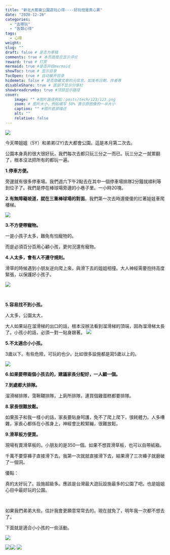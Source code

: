 ```yaml
---
title: "新北大都會公園遊玩心得----好玩但是真心累"
date: "2020-12-26"
categories: 
  - "去哪玩"
  - "各類心得"
tags: 
  - 心得
weight:
slug: ""
draft: false # 是否为草稿
comments: true # 本页面是否显示评论
reward: true # 打赏
mermaid: true #是否开启mermaid
showToc: true # 显示目录
TocOpen: true # 自动展开目录
hidemeta: false # 是否隐藏文章的元信息，如发布日期、作者等
disableShare: true # 底部不显示分享栏
showbreadcrumbs: true #顶部显示路径
cover:
    image: "" #图片路径例如：posts/tech/123/123.png
    zoom: # 图片大小，例如填写 50% 表示原图像的一半大小
    caption: "" #图片底部描述
    alt: ""
    relative: false
---
```


![](images/IMG_9750-768x1024.jpg)

今天帶姐姐（5Y）和弟弟(2Y)去大都會公園，這是本月第二次去。

公園本身真的很大很好玩，我們每次去都只玩三分之一而已。玩三分之一就累翻了，根本沒法把所有的都玩一遍。

**1.停車方便。**

旁邊就有很多停車場。我們週六下午2點去在其中一個停車場排隊2分鐘就順利等到位子了。我們是停在棒球場旁邊的小巷子里。一小時20塊。

**2.有無障礙坡道，就在三重棒球場的對面**。我們第一次去時還傻傻的扛著娃娃車爬樓梯。

![](images/IMG_9720-1024x768.jpg)

**3.不方便帶寵物。**

一是小孩子太多，難免有怕寵物的。

而是必須百分百用心顧小孩，更何況還有寵物。

**4.人太多，會有人不遵守規則。**

滑草的時候遇到小朋友逆向爬上來，與滑下去的姐姐相撞。大人神經需要抱持高度緊張，以保護好小孩子。

![](images/IMG_9722-1024x768.jpg)

 

**5.容易找不到小孩。**

人太多，公園太大，

大人如果站在溜滑梯的出口的話，根本沒辦法看到溜滑梯的頂端，因為溜滑梯太長了。小孩小的話，必須一對一貼身跟著。 ![](images/IMG_9763-1024x768.jpg)

**5.不太適合小小孩。**

3歲以下。有些危險，可玩的也少。比如很多設施都是寫5歲以上的。

![](images/IMG_9738-768x1024.jpg)

**6.如果要帶兩個小孩去的，建議家長分配好，一人顧一個。**

**7.到處都大排隊。**

溜滑梯排隊，蕩鞦韆排隊，上廁所排隊，連買個雞蛋糕都要排隊。

**8.家長很難放鬆。**

如果孩子和我一樣小的話，家長要貼身呵護，免不了爬上爬下，很耗體力。人多嘈雜，家長心都係在小孩身上，神經會比較緊繃，很難放鬆。

**9.滑草板方便買。**

現場有賣滑草板的。小朋友的是350一個。如果不想買滑草板，也可以自帶紙箱。

千萬不要穿褲子直接滑下去。我第一次就就直接滑下去，結果滑了三次褲子就磨破了一個洞。

優點：

真的太好玩了。設施超級多。應該是台灣最大遊玩設施最多的公園了吧。也是姐姐心目中最好玩的公園。

 

如果我們弟弟大些。估計我會更願意常常去的。現在就免了，明年我一次都不想去了。

下面就是適合小小孩的一些活動。

![](images/IMG_9771-768x1024.jpg)

![](images/IMG_9779-1024x768.jpg)![](images/IMG_9774-1024x768.jpg) ![](images/IMG_9776-1024x768.jpg)

